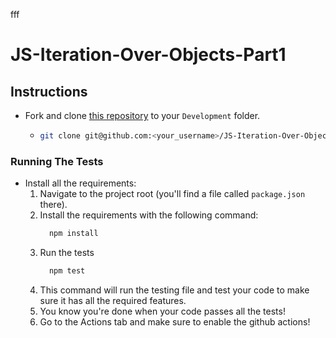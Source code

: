 fff

# JS-Iteration-Over-Objects-Part1

## Instructions

- Fork and clone [this repository](https://github.com/JoinCODED/JS-Iteration-Over-Objects-Part1) to your `Development` folder.
  - ```bash
    git clone git@github.com:<your_username>/JS-Iteration-Over-Objects-Part1.git
    ```

### Running The Tests

- Install all the requirements:
  1.  Navigate to the project root (you'll find a file called `package.json` there).
  2.  Install the requirements with the following command:
      ```bash
        npm install
      ```
  3.  Run the tests
      ```bash
        npm test
      ```
  4.  This command will run the testing file and test your code to make sure it has all the required features.
  5.  You know you're done when your code passes all the tests!
  6.  Go to the Actions tab and make sure to enable the github actions!
